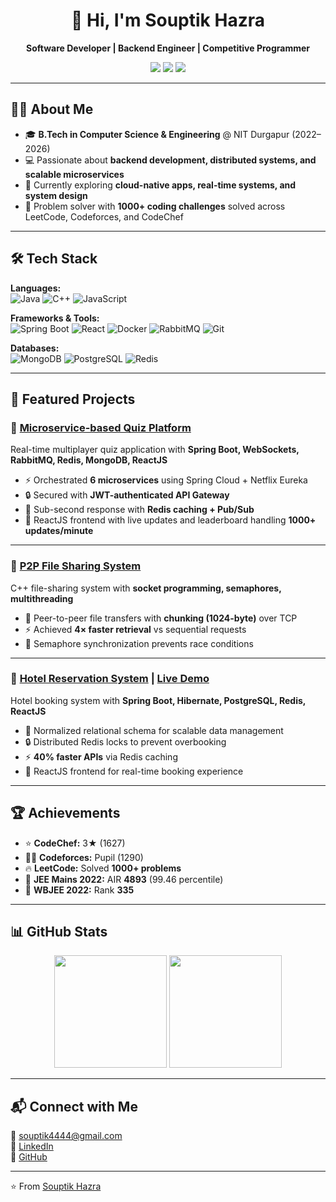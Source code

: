 <h1 align="center">👋 Hi, I'm Souptik Hazra</h1>
<p align="center">
  <b>Software Developer | Backend Engineer | Competitive Programmer</b>  
</p>
<p align="center">
  <a href="mailto:souptik4444@gmail.com"><img src="https://img.shields.io/badge/Email-souptik4444%40gmail.com-red?logo=gmail&logoColor=white"></a>
  <a href="https://www.linkedin.com/in/souptik-hazra-088b39263/"><img src="https://img.shields.io/badge/LinkedIn-Souptik%20Hazra-blue?logo=linkedin"></a>
  <a href="https://github.com/Pixelz123"><img src="https://img.shields.io/badge/GitHub-Pixelz123-black?logo=github"></a>
</p>

---

## 👨‍🎓 About Me
- 🎓 **B.Tech in Computer Science & Engineering** @ NIT Durgapur (2022–2026)  
- 💻 Passionate about **backend development, distributed systems, and scalable microservices**  
- 🚀 Currently exploring **cloud-native apps, real-time systems, and system design**  
- 🧩 Problem solver with **1000+ coding challenges** solved across LeetCode, Codeforces, and CodeChef  

---

## 🛠️ Tech Stack

**Languages:**  
![Java](https://img.shields.io/badge/Java-%23ED8B00.svg?logo=openjdk&logoColor=white) 
![C++](https://img.shields.io/badge/C++-00599C.svg?logo=c%2B%2B&logoColor=white) 
![JavaScript](https://img.shields.io/badge/JavaScript-%23F7DF1E.svg?logo=javascript&logoColor=black)  

**Frameworks & Tools:**  
![Spring Boot](https://img.shields.io/badge/Spring%20Boot-6DB33F.svg?logo=springboot&logoColor=white) 
![React](https://img.shields.io/badge/React-%2361DAFB.svg?logo=react&logoColor=black) 
![Docker](https://img.shields.io/badge/Docker-2496ED.svg?logo=docker&logoColor=white) 
![RabbitMQ](https://img.shields.io/badge/RabbitMQ-FF6600.svg?logo=rabbitmq&logoColor=white) 
![Git](https://img.shields.io/badge/Git-F05032.svg?logo=git&logoColor=white)  

**Databases:**  
![MongoDB](https://img.shields.io/badge/MongoDB-47A248.svg?logo=mongodb&logoColor=white) 
![PostgreSQL](https://img.shields.io/badge/PostgreSQL-4169E1.svg?logo=postgresql&logoColor=white) 
![Redis](https://img.shields.io/badge/Redis-DC382D.svg?logo=redis&logoColor=white)  

---

## 🚀 Featured Projects  

### 🔹 [Microservice-based Quiz Platform](https://github.com/Pixelz123/live_poll_microservice)
Real-time multiplayer quiz application with **Spring Boot, WebSockets, RabbitMQ, Redis, MongoDB, ReactJS**  
- ⚡ Orchestrated **6 microservices** using Spring Cloud + Netflix Eureka  
- 🔒 Secured with **JWT-authenticated API Gateway**  
- 🚀 Sub-second response with **Redis caching + Pub/Sub**  
- 🎨 ReactJS frontend with live updates and leaderboard handling **1000+ updates/minute**  

---

### 🔹 [P2P File Sharing System](https://github.com/Pixelz123/P2P_FileSharing_System)  
C++ file-sharing system with **socket programming, semaphores, multithreading**  
- 📂 Peer-to-peer file transfers with **chunking (1024-byte)** over TCP  
- ⚡ Achieved **4× faster retrieval** vs sequential requests  
- 🔧 Semaphore synchronization prevents race conditions  

---

### 🔹 [Hotel Reservation System](https://github.com/Pixelz123/booking_backend) | [Live Demo](https://booking-frontend-three-nu.vercel.app)  
Hotel booking system with **Spring Boot, Hibernate, PostgreSQL, Redis, ReactJS**  
- 🏨 Normalized relational schema for scalable data management  
- 🔒 Distributed Redis locks to prevent overbooking  
- ⚡ **40% faster APIs** via Redis caching  
- 🎨 ReactJS frontend for real-time booking experience  

---

## 🏆 Achievements  
- ⭐ **CodeChef:** 3★ (1627)  
- 👨‍💻 **Codeforces:** Pupil (1290)  
- 🔥 **LeetCode:** Solved **1000+ problems**  
- 🎯 **JEE Mains 2022:** AIR **4893** (99.46 percentile)  
- 🥇 **WBJEE 2022:** Rank **335**  

---

## 📊 GitHub Stats

<p align="center">
  <img src="https://github-readme-stats.vercel.app/api?username=Pixelz123&show_icons=true&theme=radical" height="180">
  <img src="https://github-readme-stats.vercel.app/api/top-langs/?username=Pixelz123&layout=compact&theme=radical" height="180">
</p>

---

## 📬 Connect with Me
📧 [souptik4444@gmail.com](mailto:souptik4444@gmail.com)  
🔗 [LinkedIn](https://www.linkedin.com/in/souptik-hazra-088b39263/)  
🐙 [GitHub](https://github.com/Pixelz123)  

---
⭐️ From [Souptik Hazra](https://github.com/Pixelz123)
